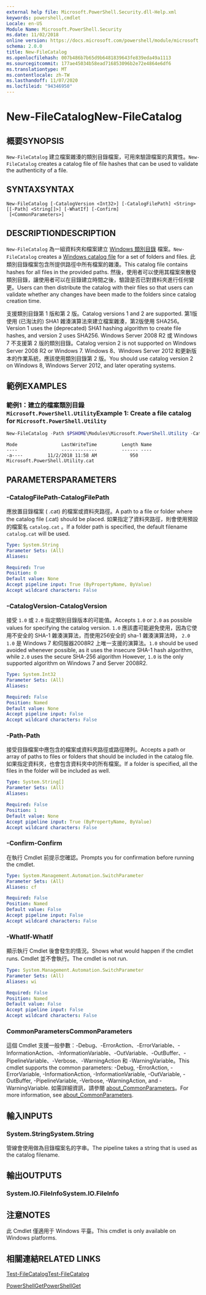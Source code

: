 ```yaml
---
external help file: Microsoft.PowerShell.Security.dll-Help.xml
keywords: powershell,cmdlet
Locale: en-US
Module Name: Microsoft.PowerShell.Security
ms.date: 11/02/2018
online version: https://docs.microsoft.com/powershell/module/microsoft.powershell.security/new-filecatalog?view=powershell-7&WT.mc_id=ps-gethelp
schema: 2.0.0
title: New-FileCatalog
ms.openlocfilehash: 007b486b7b65d9b6481839643fe839eda49a1113
ms.sourcegitcommit: 177ae45034b58ead716853096b2e72e4864e6df6
ms.translationtype: MT
ms.contentlocale: zh-TW
ms.lasthandoff: 11/07/2020
ms.locfileid: "94346950"
---
```

# <span data-ttu-id="56c16-103">New-FileCatalog</span><span class="sxs-lookup"><span data-stu-id="56c16-103">New-FileCatalog</span></span>

## <span data-ttu-id="56c16-104">概要</span><span class="sxs-lookup"><span data-stu-id="56c16-104">SYNOPSIS</span></span>
<span data-ttu-id="56c16-105">`New-FileCatalog` 建立檔案雜湊的類別目錄檔案，可用來驗證檔案的真實性。</span><span class="sxs-lookup"><span data-stu-id="56c16-105">`New-FileCatalog` creates a catalog file of file hashes that can be used to validate the authenticity of a file.</span></span>

## <span data-ttu-id="56c16-106">SYNTAX</span><span class="sxs-lookup"><span data-stu-id="56c16-106">SYNTAX</span></span>

```
New-FileCatalog [-CatalogVersion <Int32>] [-CatalogFilePath] <String> [[-Path] <String[]>] [-WhatIf] [-Confirm]
 [<CommonParameters>]
```

## <span data-ttu-id="56c16-107">DESCRIPTION</span><span class="sxs-lookup"><span data-stu-id="56c16-107">DESCRIPTION</span></span>

<span data-ttu-id="56c16-108">`New-FileCatalog` 為一組資料夾和檔案建立 [Windows 類別目錄](/windows-hardware/drivers/install/catalog-files) 檔案。</span><span class="sxs-lookup"><span data-stu-id="56c16-108">`New-FileCatalog` creates a [Windows catalog file](/windows-hardware/drivers/install/catalog-files) for a set of folders and files.</span></span> <span data-ttu-id="56c16-109">此類別目錄檔案包含所提供路徑中所有檔案的雜湊。</span><span class="sxs-lookup"><span data-stu-id="56c16-109">This catalog file contains hashes for all files in the provided paths.</span></span> <span data-ttu-id="56c16-110">然後，使用者可以使用其檔案來散發類別目錄，讓使用者可以在目錄建立時間之後，驗證是否已對資料夾進行任何變更。</span><span class="sxs-lookup"><span data-stu-id="56c16-110">Users can then distribute the catalog with their files so that users can validate whether any changes have been made to the folders since catalog creation time.</span></span>

<span data-ttu-id="56c16-111">支援類別目錄第 1 版和第 2 版。</span><span class="sxs-lookup"><span data-stu-id="56c16-111">Catalog versions 1 and 2 are supported.</span></span> <span data-ttu-id="56c16-112">第1版使用 (已淘汰的) SHA1 雜湊演算法來建立檔案雜湊，第2版使用 SHA256。</span><span class="sxs-lookup"><span data-stu-id="56c16-112">Version 1 uses the (deprecated) SHA1 hashing algorithm to create file hashes, and version 2 uses SHA256.</span></span> <span data-ttu-id="56c16-113">Windows Server 2008 R2 或 Windows 7 不支援第 2 版的類別目錄。</span><span class="sxs-lookup"><span data-stu-id="56c16-113">Catalog version 2 is not supported on Windows Server 2008 R2 or Windows 7.</span></span> <span data-ttu-id="56c16-114">Windows 8、Windows Server 2012 和更新版本的作業系統，應該使用類別目錄第 2 版。</span><span class="sxs-lookup"><span data-stu-id="56c16-114">You should use catalog version 2 on Windows 8, Windows Server 2012, and later operating systems.</span></span>

## <span data-ttu-id="56c16-115">範例</span><span class="sxs-lookup"><span data-stu-id="56c16-115">EXAMPLES</span></span>

### <span data-ttu-id="56c16-116">範例1：建立的檔案類別目錄 `Microsoft.PowerShell.Utility`</span><span class="sxs-lookup"><span data-stu-id="56c16-116">Example 1: Create a file catalog for `Microsoft.PowerShell.Utility`</span></span>

```powershell
New-FileCatalog -Path $PSHOME\Modules\Microsoft.PowerShell.Utility -CatalogFilePath \temp\Microsoft.PowerShell.Utility.cat -CatalogVersion 2.0
```

```Output
Mode                LastWriteTime         Length Name
----                -------------         ------ ----
-a----         11/2/2018 11:58 AM            950 Microsoft.PowerShell.Utility.cat
```

## <span data-ttu-id="56c16-117">PARAMETERS</span><span class="sxs-lookup"><span data-stu-id="56c16-117">PARAMETERS</span></span>

### <span data-ttu-id="56c16-118">-CatalogFilePath</span><span class="sxs-lookup"><span data-stu-id="56c16-118">-CatalogFilePath</span></span>

<span data-ttu-id="56c16-119">應放置目錄檔案 ( .cat) 的檔案或資料夾路徑。</span><span class="sxs-lookup"><span data-stu-id="56c16-119">A path to a file or folder where the catalog file (.cat) should be placed.</span></span> <span data-ttu-id="56c16-120">如果指定了資料夾路徑，則會使用預設的檔案名 `catalog.cat` 。</span><span class="sxs-lookup"><span data-stu-id="56c16-120">If a folder path is specified, the default filename `catalog.cat` will be used.</span></span>

```yaml
Type: System.String
Parameter Sets: (All)
Aliases:

Required: True
Position: 0
Default value: None
Accept pipeline input: True (ByPropertyName, ByValue)
Accept wildcard characters: False
```

### <span data-ttu-id="56c16-121">-CatalogVersion</span><span class="sxs-lookup"><span data-stu-id="56c16-121">-CatalogVersion</span></span>

<span data-ttu-id="56c16-122">接受 `1.0` 或 `2.0` 指定類別目錄版本的可能值。</span><span class="sxs-lookup"><span data-stu-id="56c16-122">Accepts `1.0` or `2.0` as possible values for specifying the catalog version.</span></span> <span data-ttu-id="56c16-123">`1.0` 應該盡可能避免使用，因為它使用不安全的 SHA-1 雜湊演算法，而使用256安全的 sha-1 雜湊演算法時， `2.0` `1.0` 是 Windows 7 和伺服器2008R2 上唯一支援的演算法。</span><span class="sxs-lookup"><span data-stu-id="56c16-123">`1.0` should be used avoided whenever possible, as it uses the insecure SHA-1 hash algorithm, while `2.0` uses the secure SHA-256 algorithm However, `1.0` is the only supported algorithm on Windows 7 and Server 2008R2.</span></span>

```yaml
Type: System.Int32
Parameter Sets: (All)
Aliases:

Required: False
Position: Named
Default value: None
Accept pipeline input: False
Accept wildcard characters: False
```

### <span data-ttu-id="56c16-124">-Path</span><span class="sxs-lookup"><span data-stu-id="56c16-124">-Path</span></span>

<span data-ttu-id="56c16-125">接受目錄檔案中應包含的檔案或資料夾路徑或路徑陣列。</span><span class="sxs-lookup"><span data-stu-id="56c16-125">Accepts a path or array of paths to files or folders that should be included in the catalog file.</span></span> <span data-ttu-id="56c16-126">如果指定資料夾，也會包含資料夾中的所有檔案。</span><span class="sxs-lookup"><span data-stu-id="56c16-126">If a folder is specified, all the files in the folder will be included as well.</span></span>

```yaml
Type: System.String[]
Parameter Sets: (All)
Aliases:

Required: False
Position: 1
Default value: None
Accept pipeline input: True (ByPropertyName, ByValue)
Accept wildcard characters: False
```

### <span data-ttu-id="56c16-127">-Confirm</span><span class="sxs-lookup"><span data-stu-id="56c16-127">-Confirm</span></span>

<span data-ttu-id="56c16-128">在執行 Cmdlet 前提示您確認。</span><span class="sxs-lookup"><span data-stu-id="56c16-128">Prompts you for confirmation before running the cmdlet.</span></span>

```yaml
Type: System.Management.Automation.SwitchParameter
Parameter Sets: (All)
Aliases: cf

Required: False
Position: Named
Default value: False
Accept pipeline input: False
Accept wildcard characters: False
```

### <span data-ttu-id="56c16-129">-WhatIf</span><span class="sxs-lookup"><span data-stu-id="56c16-129">-WhatIf</span></span>

<span data-ttu-id="56c16-130">顯示執行 Cmdlet 後會發生的情況。</span><span class="sxs-lookup"><span data-stu-id="56c16-130">Shows what would happen if the cmdlet runs.</span></span> <span data-ttu-id="56c16-131">Cmdlet 並不會執行。</span><span class="sxs-lookup"><span data-stu-id="56c16-131">The cmdlet is not run.</span></span>

```yaml
Type: System.Management.Automation.SwitchParameter
Parameter Sets: (All)
Aliases: wi

Required: False
Position: Named
Default value: False
Accept pipeline input: False
Accept wildcard characters: False
```

### <span data-ttu-id="56c16-132">CommonParameters</span><span class="sxs-lookup"><span data-stu-id="56c16-132">CommonParameters</span></span>

<span data-ttu-id="56c16-133">這個 Cmdlet 支援一般參數：-Debug、-ErrorAction、-ErrorVariable、-InformationAction、-InformationVariable、-OutVariable、-OutBuffer、-PipelineVariable、-Verbose、-WarningAction 和 -WarningVariable。</span><span class="sxs-lookup"><span data-stu-id="56c16-133">This cmdlet supports the common parameters: -Debug, -ErrorAction, -ErrorVariable, -InformationAction, -InformationVariable, -OutVariable, -OutBuffer, -PipelineVariable, -Verbose, -WarningAction, and -WarningVariable.</span></span> <span data-ttu-id="56c16-134">如需詳細資訊，請參閱 [about_CommonParameters](https://go.microsoft.com/fwlink/?LinkID=113216)。</span><span class="sxs-lookup"><span data-stu-id="56c16-134">For more information, see [about_CommonParameters](https://go.microsoft.com/fwlink/?LinkID=113216).</span></span>

## <span data-ttu-id="56c16-135">輸入</span><span class="sxs-lookup"><span data-stu-id="56c16-135">INPUTS</span></span>

### <span data-ttu-id="56c16-136">System.String</span><span class="sxs-lookup"><span data-stu-id="56c16-136">System.String</span></span>

<span data-ttu-id="56c16-137">管線會使用做為目錄檔案名的字串。</span><span class="sxs-lookup"><span data-stu-id="56c16-137">The pipeline takes a string that is used as the catalog filename.</span></span>

## <span data-ttu-id="56c16-138">輸出</span><span class="sxs-lookup"><span data-stu-id="56c16-138">OUTPUTS</span></span>

### <span data-ttu-id="56c16-139">System.IO.FileInfo</span><span class="sxs-lookup"><span data-stu-id="56c16-139">System.IO.FileInfo</span></span>

## <span data-ttu-id="56c16-140">注意</span><span class="sxs-lookup"><span data-stu-id="56c16-140">NOTES</span></span>

<span data-ttu-id="56c16-141">此 Cmdlet 僅適用于 Windows 平臺。</span><span class="sxs-lookup"><span data-stu-id="56c16-141">This cmdlet is only available on Windows platforms.</span></span>

## <span data-ttu-id="56c16-142">相關連結</span><span class="sxs-lookup"><span data-stu-id="56c16-142">RELATED LINKS</span></span>

[<span data-ttu-id="56c16-143">Test-FileCatalog</span><span class="sxs-lookup"><span data-stu-id="56c16-143">Test-FileCatalog</span></span>](Test-FileCatalog.md)

[<span data-ttu-id="56c16-144">PowerShellGet</span><span class="sxs-lookup"><span data-stu-id="56c16-144">PowerShellGet</span></span>](/powerShell/module/powershellget)
